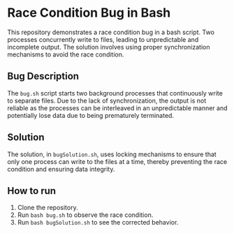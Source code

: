 # Race Condition Bug in Bash
This repository demonstrates a race condition bug in a bash script. Two processes concurrently write to files, leading to unpredictable and incomplete output.  The solution involves using proper synchronization mechanisms to avoid the race condition.

## Bug Description
The `bug.sh` script starts two background processes that continuously write to separate files. Due to the lack of synchronization, the output is not reliable as the processes can be interleaved in an unpredictable manner and potentially lose data due to being prematurely terminated.

## Solution
The solution, in `bugSolution.sh`, uses locking mechanisms to ensure that only one process can write to the files at a time, thereby preventing the race condition and ensuring data integrity.

## How to run
1. Clone the repository.
2. Run `bash bug.sh` to observe the race condition.
3. Run `bash bugSolution.sh` to see the corrected behavior.